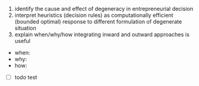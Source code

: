 1) identify the cause and effect of degeneracy in entrepreneurial decision
2) interpret heuristics (decision rules) as computationally efficient (bounded optimal) response to different formulation of degenerate situation
3) explain when/why/how integrating inward and outward approaches is useful
- when: 
- why: 
- how: 

- [ ] todo test
